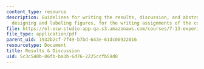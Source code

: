 ```yaml
---
content_type: resource
description: Guidelines for writing the results, discussion, and abstract, and for
  designing and labeling figures, for the writing assignments of the course.
file: https://ol-ocw-studio-app-qa.s3.amazonaws.com/courses/7-13-experimental-microbial-genetics-fall-2008/5c3c540b86fbba3b6d762225ccfb59d8_MIT7_13f08_assn01_Results.pdf
file_type: application/pdf
parent_uid: 1932b2cf-7f49-b7bd-643e-61dc06922016
resourcetype: Document
title: Results & Discussion
uid: 5c3c540b-86fb-ba3b-6d76-2225ccfb59d8
---
```

